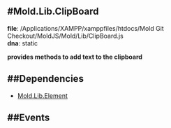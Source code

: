
#Mold.Lib.ClipBoard
---------------------------------------

__file__: /Applications/XAMPP/xamppfiles/htdocs/Mold Git Checkout/MoldJS/Mold/Lib/ClipBoard.js  
__dna__: static  


	





__provides methods to add text to the clipboard__


##Dependencies
--------------

* [Mold.Lib.Element](../../Mold/Lib/Element.md) 


##Events
--------------






 

 


 



		

